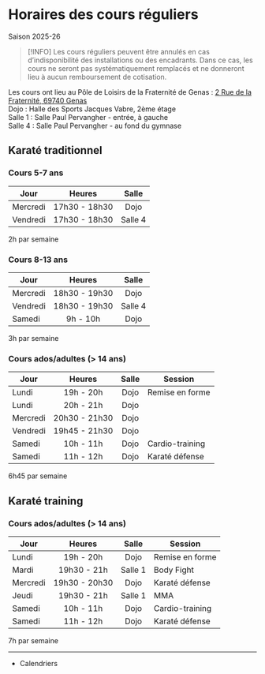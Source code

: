 # Horaires des cours réguliers
Saison 2025-26

> [!INFO]
> Les cours réguliers peuvent être annulés en cas d’indisponibilité des installations ou des encadrants. Dans ce cas, les cours ne seront pas systématiquement remplacés et ne donneront lieu à aucun remboursement de cotisation.

Les cours ont lieu au Pôle de Loisirs de la Fraternité de Genas : [2 Rue de la Fraternité, 69740 Genas](https://www.google.com/maps/place/P%C3%B4le+de+Loisirs+de+la+Fraternit%C3%A9/@45.7280396,5.010286,646m/data=!3m2!1e3!4b1!4m6!3m5!1s0x47f4c7f54e4f4d95:0xee39a0c574e71577!8m2!3d45.7280396!4d5.0128609!16s%2Fg%2F11vx69y8tw?entry=ttu&g_ep=EgoyMDI1MDcwOC4wIKXMDSoASAFQAw%3D%3D)  
Dojo : Halle des Sports Jacques Vabre, 2ème étage  
Salle 1 : Salle Paul Pervangher - entrée, à gauche  
Salle 4 : Salle Paul Pervangher - au fond du gymnase  

## Karaté traditionnel

### Cours 5-7 ans

| Jour     | Heures        | Salle   |
| -------- | :-----------: | :-----: |
| Mercredi | 17h30 - 18h30 | Dojo    |
| Vendredi | 17h30 - 18h30 | Salle 4 |

2h par semaine

### Cours 8-13 ans

| Jour     | Heures        | Salle   |
| -------- | :-----------: | :-----: |
| Mercredi | 18h30 - 19h30 | Dojo    |
| Vendredi | 18h30 - 19h30 | Salle 4 |
| Samedi   | 9h - 10h      | Dojo    |

3h par semaine

### Cours ados/adultes (> 14 ans)

| Jour     | Heures        | Salle   | Session         |
| -------- | :-----------: | :-----: | --------------- |
| Lundi    | 19h - 20h     | Dojo    | Remise en forme |
| Lundi    | 20h - 21h     | Dojo    |                 |
| Mercredi | 20h30 - 21h30 | Dojo    |                 |
| Vendredi | 19h45 - 21h30 | Dojo    |                 |
| Samedi   | 10h - 11h     | Dojo    | Cardio-training |
| Samedi   | 11h - 12h     | Dojo    | Karaté défense  |

6h45 par semaine

## Karaté training

### Cours ados/adultes (> 14 ans)

| Jour     | Heures        | Salle   | Session         |
| -------- | :-----------: | :-----: | --------------- |
| Lundi    | 19h - 20h     | Dojo    | Remise en forme |
| Mardi    | 19h30 - 21h   | Salle 1 | Body Fight      |
| Mercredi | 19h30 - 20h30 | Dojo    | Karaté défense  |
| Jeudi    | 19h30 - 21h   | Salle 1 | MMA             |
| Samedi   | 10h - 11h     | Dojo    | Cardio-training |
| Samedi   | 11h - 12h     | Dojo    | Karaté défense  |

7h par semaine

---

- Calendriers
